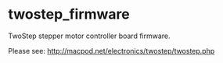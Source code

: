 twostep_firmware
================

TwoStep stepper motor controller board firmware. 

Please see:
http://macpod.net/electronics/twostep/twostep.php
